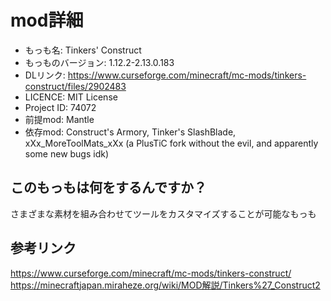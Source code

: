# mod詳細

- もっも名: Tinkers' Construct
- もっものバージョン: 1.12.2-2.13.0.183
- DLリンク: https://www.curseforge.com/minecraft/mc-mods/tinkers-construct/files/2902483
- LICENCE: MIT License
- Project ID: 74072
- 前提mod: Mantle
- 依存mod: Construct's Armory, Tinker's SlashBlade, xXx_MoreToolMats_xXx (a PlusTiC fork without the evil, and apparently some new bugs idk)

## このもっもは何をするんですか？
さまざまな素材を組み合わせてツールをカスタマイズすることが可能なもっも

## 参考リンク
https://www.curseforge.com/minecraft/mc-mods/tinkers-construct/<br>
https://minecraftjapan.miraheze.org/wiki/MOD解説/Tinkers%27_Construct2
